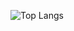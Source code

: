 ![Top Langs](https://github-readme-stats.vercel.app/api/top-langs/?username=jake-t-dev&theme=github_dark_dimmed&hide=XSLT&layout=donut)
